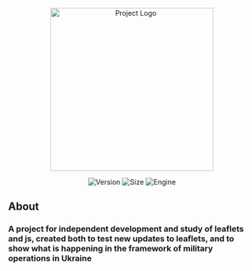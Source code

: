 <p align="center">
      <img src="https://cdn.discordapp.com/attachments/902207809385533481/1118505699283054622/AlphaLogo.png" alt="Project Logo" width="332">
</p>

<p align="center">
<img src="https://img.shields.io/badge/Version-1.3-blue" alt="Version"> 
<img src="https://img.shields.io/badge/size-3.83%20MB-green" alt="Size">
<img src="https://img.shields.io/badge/Engine-leaflet%20v1.9.3-brightgreen" alt="Engine"
</p>
  
## About
  
### A project for independent development and study of leaflets and js, created both to test new updates to leaflets, and to show what is happening in the framework of military operations in Ukraine
